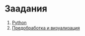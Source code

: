 # Заадания
1. [Python](https://github.com/ivtipm/ML/blob/main/tasks/task1.md)
2. [Предобработка и визуализация](https://github.com/ivtipm/ML/blob/main/tasks/task2.md)
